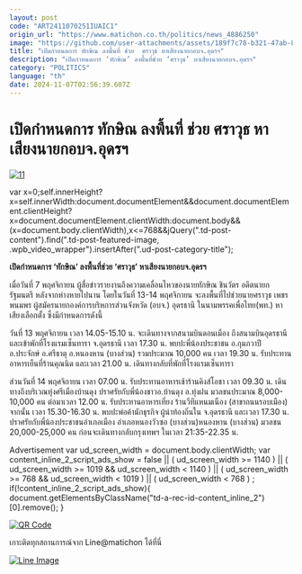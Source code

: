 ```yaml
---
layout: post
code: "ART2411070251IUAIC1"
origin_url: "https://www.matichon.co.th/politics/news_4886250"
image: "https://github.com/user-attachments/assets/189f7c78-b321-47ab-8c63-cfa8d4b57c5b"
title: "เปิดกำหนดการ ทักษิณ ลงพื้นที่ ช่วย  ศราวุธ หาเสียงนายกอบจ.อุดรฯ"
description: "เปิดกำหนดการ ‘ทักษิณ’ ลงพื้นที่ช่วย ‘ศราวุธ’ หาเสียงนายกอบจ.อุดรฯ"
category: "POLITICS"
language: "th"
date: 2024-11-07T02:56:39.607Z
---
```


# เปิดกำหนดการ ทักษิณ ลงพื้นที่ ช่วย  ศราวุธ หาเสียงนายกอบจ.อุดรฯ

[![](https://www.matichon.co.th/wp-content/uploads/2024/11/11-54.jpg "11")](https://www.matichon.co.th/wp-content/uploads/2024/11/11-54.jpg)

var x=0;self.innerHeight?x=self.innerWidth:document.documentElement&&document.documentElement.clientHeight?x=document.documentElement.clientWidth:document.body&&(x=document.body.clientWidth),x<=768&&jQuery(".td-post-content").find(".td-post-featured-image, .wpb\_video\_wrapper").insertAfter(".ud-post-category-title");

**เปิดกำหนดการ ‘ทักษิณ’ ลงพื้นที่ช่วย ‘ศราวุธ’ หาเสียงนายกอบจ.อุดรฯ**

เมื่อวันที่ 7 พฤศจิกายน ผู้สื่อข่าวรายงานถึงความเคลื่อนไหวของนายทักษิณ ชินวัตร อดีตนายกรัฐมนตรี หลังจากห่างหายไปนาน โดยในวันที่ 13-14 พฤศจิกายน จะลงพื้นที่ไปช่วยนายศราวุธ เพชรพนมพร ผู้สมัครนายกองค์การบริหการส่วนจังหวัด (อบจ.) อุดรธานี ในนามพรรคเพื่อไทย(พท.) หาเสียงเลือกตั้ง ซึ่งมีกำหนดการดังนี้

วันที่ 13 พฤศจิกายน เวลา 14.05-15.10 น. จะเดินทางจากสนามบินดอนเมือง ถึงสนามบินอุดรธานี และเข้าพักที่โรงแรมเซ็นทารา จ.อุดรธานี เวลา 17.30 น. พบปะพี่น้องประชาชน อ.กุมภวาปี อ.ประจักษ์ อ.ศรีธาตุ อ.หนองหาน (บางส่วน) รวมประมาณ 10,000 คน เวลา 19.30 น. รับประทานอาหารเย็นที่ร้านคุณนิด และเวลา 21.00 น. เดินทางกลับที่พักที่โรงแรมเซ็นทารา

ส่วนวันที่ 14 พฤศจิกายน เวลา 07.00 น. รับประทานอาหารเช้าร้านคิงส์โอชา เวลา 09.30 น. เดินทางถึงบริเวณทุ่งศรีเมืองบ้านดุง ปราศรัยกับพี่น้องชาวอ.บ้านดุง อ.ทุ่งฝน มวลชนประมาณ 8,000-10,000 คน ต่อมาเวลา 12.00 น. รับประทานอาหารเที่ยง ร้านวีทีแหนมเนือง (สาขาถนนรอบเมือง) จากนั้น เวลา 15.30-16.30 น. พบปะพ่อค้านักธุรกิจ ผู้นำท้องถิ่นใน จ.อุดรธานี และเวลา 17.30 น. ปราศรัยกับพี่น้องประชาชนอำเภอเมือง อำเภอหนองวัวซอ (บางส่วน)หนองหาน (บางส่วน) มวลชน 20,000-25,000 คน ก่อนจะเดินทางกลับกรุงเทพฯ ในเวลา 21:35-22.35 น.

Advertisement var ud\_screen\_width = document.body.clientWidth; var content\_inline\_2\_script\_ads\_show = false || ( ud\_screen\_width >= 1140 ) || ( ud\_screen\_width >= 1019 && ud\_screen\_width < 1140 ) || ( ud\_screen\_width >= 768 && ud\_screen\_width < 1019 ) || ( ud\_screen\_width < 768 ) ; if(!content\_inline\_2\_script\_ads\_show){ document.getElementsByClassName("td-a-rec-id-content\_inline\_2")\[0\].remove(); }

[![QR Code](https://www.matichon.co.th/wp-content/uploads/2023/07/wob1371z.jpg)](https://lin.ee/ht0nDxX)

เกาะติดทุกสถานการณ์จาก Line@matichon ได้ที่นี่

[![Line Image](https://www.matichon.co.th/wp-content/uploads/2023/07/th.png)](https://lin.ee/ht0nDxX)